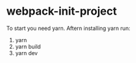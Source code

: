 # webpack-init-project

To start you need yarn.
Aftern installing yarn run:
1. yarn
2. yarn build
3. yarn dev